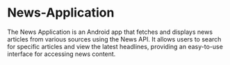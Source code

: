 # News-Application
The News Application is an Android app that fetches and displays news articles from various sources using the News API. It allows users to search for specific articles and view the latest headlines, providing an easy-to-use interface for accessing news content.
